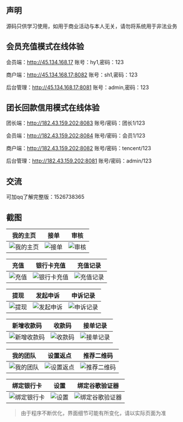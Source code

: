 ## 声明

源码只供学习使用，如用于商业活动与本人无关，请勿将系统用于非法业务

## 会员充值模式在线体验
会员端：http://45.134.168.17
账号：hy1,密码：123

商户端：http://45.134.168.17:8082
账号：sh1,密码：123

后台管理：http://45.134.168.17:8081
账号：admin,密码：123


## 团长回款信用模式在线体验
团长端：http://182.43.159.202:8083
账号/密码：团长1/123

会员端：http://182.43.159.202:8084
账号/密码：会员1/123

商户端：http://182.43.159.202:8082
账号/密码：tencent/123

后台管理：http://182.43.159.202:8081
账号/密码：admin/123


## 交流
可加qq了解完整版：1526738365

## 截图

| 我的主页 | 接单 | 审核 |
| :------: | :------: | :------: |
| ![我的主页](https://www.helloimg.com/images/2020/08/11/zhuye6359e0d1f0ef65cc.png) | ![接单](https://www.helloimg.com/images/2020/07/04/jiedanff4507ddc8060159.png) | ![审核](https://www.helloimg.com/images/2020/07/04/shenhed5871c193be4ad27.png) |

| 充值 | 银行卡充值 | 充值记录 |
| :------: | :------: | :------: |
| ![充值](https://www.helloimg.com/images/2020/08/11/chongzhiea3689e5e29f9fa5.png) | ![银行卡充值](https://www.helloimg.com/images/2020/07/04/chongzhi25930941f32ff6092.png) | ![充值记录](https://www.helloimg.com/images/2020/08/11/chongzhi367ba8b2fcbfad492.png) |

| 提现 | 发起申诉 | 申诉记录 |
| :------: | :------: | :------: |
| ![提现](https://www.helloimg.com/images/2020/08/11/tixian1ecea2a38bcaccb9.png) | ![发起申诉](https://www.helloimg.com/images/2020/08/11/shensu2555af88745898d5d.png) | ![申诉记录](https://www.helloimg.com/images/2020/08/11/shensu4fe7ef99e7154e5b.png) |

| 新增收款码 | 收款码 | 接单记录 |
| :------: | :------: | :------: |
| ![新增收款码](https://www.helloimg.com/images/2020/07/04/shoukuanma28dc808edbf09fde0.png) | ![收款码](https://www.helloimg.com/images/2020/07/04/shoukuanmab9aa3e848741d748.png) | ![接单记录](https://www.helloimg.com/images/2020/07/04/jiedanjilu1023cd84c28f948a.png) |

| 我的团队 | 设置返点 | 推荐二维码 |
| :------: | :------: | :------: |
| ![我的团队](https://www.helloimg.com/images/2020/07/04/wodetuanduic3a8b20e0785519f.png) | ![设置返点](https://www.helloimg.com/images/2020/08/11/tuijianerweima42d3f834059a73ae.png) | ![推荐二维码](https://www.helloimg.com/images/2020/08/11/tuijianerweima2a07ada7f4507222d.png) |

| 绑定银行卡 | 设置 | 绑定谷歌验证器 |
| :------: | :------: | :------: |
| ![绑定银行卡](https://www.helloimg.com/images/2020/07/04/yinhangkabf2c635aa2f7ce3f.png) | ![设置](https://www.helloimg.com/images/2020/07/04/shezhib64ce9211a314897.png) | ![绑定谷歌验证器](https://www.helloimg.com/images/2020/07/04/gugeyanzhengma51eedc1f002e1572.png) |


> 由于程序不断优化，界面细节可能有所变化，请以实际页面为准
